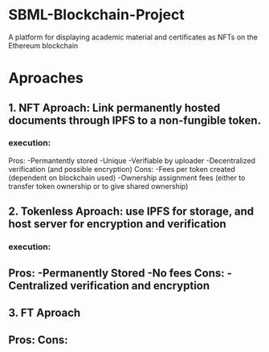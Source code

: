 # SBML-Blockchain-Project
A platform for displaying academic material and certificates as NFTs on the Ethereum blockchain

# Aproaches
## 1. NFT Aproach: Link permanently hosted documents through IPFS to a non-fungible token.
### execution:


Pros: 
  -Permantently stored
  -Unique
  -Verifiable by uploader
  -Decentralized verification (and possible encryption)
Cons: 
  -Fees per token created (dependent on blockchain used)
  -Ownership assignment fees (either to transfer token ownership or to give shared ownership)

## 2. Tokenless Aproach: use IPFS for storage, and host server for encryption and verification
### execution:


Pros: 
  -Permanently Stored
  -No fees
Cons: 
  -Centralized verification and encryption
  -

## 3. FT Aproach
Pros: 
Cons: 
  -
